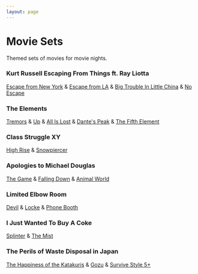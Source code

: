 ```yaml
---
layout: page
---
```


# Movie Sets

Themed sets of movies for movie nights.

### Kurt Russell Escaping From Things ft. Ray Liotta

[Escape from New York](https://www.imdb.com/title/tt0082340/) & [Escape from LA](https://www.imdb.com/title/tt0116225/) & [Big Trouble In Little China](https://www.imdb.com/title/tt0090728) & [No Escape](https://www.imdb.com/title/tt0110678/)

### The Elements

[Tremors](https://www.imdb.com/title/tt0100814/) & [Up](https://www.imdb.com/title/tt1049413/) & [All Is Lost](https://www.imdb.com/title/tt2017038/) & [Dante's Peak](https://www.imdb.com/title/tt0118928/) & [The Fifth Element](https://www.imdb.com/title/tt0119116/)

### Class Struggle XY

[High Rise](https://www.imdb.com/title/tt0462335/) & [Snowpiercer](https://www.imdb.com/title/tt1706620/)

### Apologies to Michael Douglas

[The Game](https://www.imdb.com/title/tt0119174/) & [Falling Down](https://www.imdb.com/title/tt0106856/) & [Animal World](https://www.imdb.com/title/tt7946836/)

### Limited Elbow Room

[Devil](https://www.imdb.com/title/tt1314655/) & [Locke](https://www.imdb.com/title/tt2692904/) & [Phone Booth](https://www.imdb.com/title/tt0183649/)

### I Just Wanted To Buy A Coke

[Splinter](https://www.imdb.com/title/tt1031280/) & [The Mist](https://www.imdb.com/title/tt0884328/)

### The Perils of Waste Disposal in Japan

[The Happiness of the Katakuris](https://www.imdb.com/title/tt0304262/) & [Gozu](https://www.imdb.com/title/tt0361668/) & [Survive Style 5+](https://www.imdb.com/title/tt0430651/)
